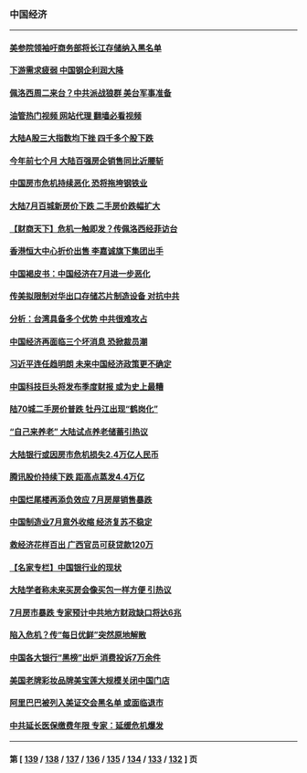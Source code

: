 ### 中国经济
---
#### [美参院领袖吁商务部将长江存储纳入黑名单](../../pages/ncid283/n13793994.md?08030045) 
#### [下游需求疲弱 中国钢企利润大降](../../pages/ncid283/n13793953.md?08030045) 
#### [佩洛西周二来台？中共派战狼群 美台军事准备](../../pages/ncid283/n13793887.md?08030045) 
#### [油管热门视频 网站代理 翻墙必看视频](http://209.222.30.114:81/youtube.html?08030045)
#### [大陆A股三大指数均下挫 四千多个股下跌](../../pages/ncid283/n13793786.md?08030045) 
#### [今年前七个月 大陆百强房企销售同比近腰斩](../../pages/ncid283/n13793746.md?08030045) 
#### [中国房市危机持续恶化 恐将拖垮钢铁业](../../pages/ncid283/n13793699.md?08030045) 
#### [大陆7月百城新房价下跌 二手房价跌幅扩大](../../pages/ncid283/n13793232.md?08030045) 
#### [【财商天下】危机一触即发？传佩洛西经菲访台](../../pages/ncid283/n13793484.md?08030045) 
#### [香港恒大中心折价出售 李嘉诚旗下集团出手](../../pages/ncid283/n13793468.md?08030045) 
#### [中国褐皮书：中国经济在7月进一步恶化](../../pages/ncid283/n13793440.md?08030045) 
#### [传美拟限制对华出口存储芯片制造设备 对抗中共](../../pages/ncid283/n13793310.md?08030045) 
#### [分析：台湾具备多个优势 中共很难攻占](../../pages/ncid283/n13793410.md?08030045) 
#### [中国经济再面临三个坏消息 恐掀裁员潮](../../pages/ncid283/n13793393.md?08030045) 
#### [习近平连任趋明朗 未来中国经济政策更不确定](../../pages/ncid283/n13793349.md?08030045) 
#### [中国科技巨头将发布季度财报 或为史上最糟](../../pages/ncid283/n13793131.md?08030045) 
#### [陆70城二手房价普跌 牡丹江出现“鹤岗化”](../../pages/ncid283/n13793013.md?08030045) 
#### [“自己来养老” 大陆试点养老储蓄引热议](../../pages/ncid283/n13792981.md?08030045) 
#### [大陆银行或因房市危机损失2.4万亿人民币](../../pages/ncid283/n13792911.md?08030045) 
#### [腾讯股价持续下跌 距高点蒸发4.4万亿](../../pages/ncid283/n13792791.md?08030045) 
#### [中国烂尾楼再添负效应 7月房屋销售暴跌](../../pages/ncid283/n13792762.md?08030045) 
#### [中国制造业7月意外收缩 经济复苏不稳定](../../pages/ncid283/n13792690.md?08030045) 
#### [救经济花样百出 广西官员可获贷款120万](../../pages/ncid283/n13792401.md?08030045) 
#### [【名家专栏】中国银行业的现状](../../pages/ncid283/n13792249.md?08030045) 
#### [大陆学者称未来买房会像买包一样方便 引热议](../../pages/ncid283/n13792227.md?08030045) 
#### [7月房市暴跌 专家预计中共地方财政缺口将达6兆](../../pages/ncid283/n13792099.md?08030045) 
#### [陷入危机？传“每日优鲜”突然原地解散](../../pages/ncid283/n13791586.md?08030045) 
#### [中国各大银行“黑榜”出炉 消费投诉7万余件](../../pages/ncid283/n13791921.md?08030045) 
#### [美国老牌彩妆品牌美宝莲大规模关闭中国门店](../../pages/ncid283/n13791874.md?08030045) 
#### [阿里巴巴被列入美证交会黑名单 或面临退市](../../pages/ncid283/n13791857.md?08030045) 
#### [中共延长医保缴费年限 专家：延缓危机爆发](../../pages/ncid283/n13791859.md?08030045) 

---
#### 第 [ [139](./139.md?08030045) / [138](./138.md?08030045) / [137](./137.md?08030045) / [136](./136.md?08030045) / [135](./135.md?08030045) / [134](./134.md?08030045) / [133](./133.md?08030045) / [132](./132.md?08030045) ] 页
